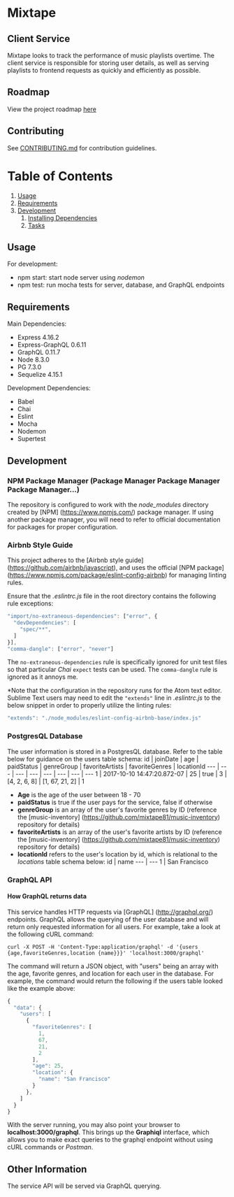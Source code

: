 # Mixtape
## Client Service

Mixtape looks to track the performance of music playlists overtime. The client service is responsible for storing user details, as well as serving playlists to frontend requests as quickly and efficiently as possible.

## Roadmap

View the project roadmap [here](LINK_TO_DOC)

## Contributing

See [CONTRIBUTING.md](CONTRIBUTING.md) for contribution guidelines.

# Table of Contents

1. [Usage](#Usage)
1. [Requirements](#requirements)
1. [Development](#development)
    1. [Installing Dependencies](#installing-dependencies)
    1. [Tasks](#tasks)

## Usage

For development:
- npm start: start node server using *nodemon*
- npm test: run mocha tests for server, database, and GraphQL endpoints

## Requirements
Main Dependencies:
- Express 4.16.2
- Express-GraphQL 0.6.11
- GraphQL 0.11.7
- Node 8.3.0
- PG 7.3.0
- Sequelize 4.15.1

Development Dependencies:
- Babel
- Chai
- Eslint
- Mocha
- Nodemon
- Supertest

## Development
### NPM Package Manager (Package Manager Package Manager Package Manager...)
The repository is configured to work with the *node_modules* directory created by [NPM] (https://www.npmjs.com/) package manager. If using another package manager, you will need to refer to official documentation for packages for proper configuration.

### Airbnb Style Guide
This project adheres to the [Airbnb style guide] (https://github.com/airbnb/javascript), and uses the official [NPM package] (https://www.npmjs.com/package/eslint-config-airbnb) for managing linting rules.

Ensure that the *.eslintrc.js* file in the root directory contains the following rule exceptions:
```javascript
"import/no-extraneous-dependencies": ["error", {
  "devDependencies": [
    "spec/**",
  ]
}],
"comma-dangle": ["error", "never"]
```
The `no-extraneous-dependencies` rule is specifically ignored for unit test files so that particular *Chai* `expect` tests can be used. The `comma-dangle` rule is ignored as it annoys me.

*Note that the configuration in the repository runs for the Atom text editor. Sublime Text users may need to edit the `"extends"` line in *.eslintrc.js* to the below snippet in order to properly utilize the linting rules:
```javascript
"extends": "./node_modules/eslint-config-airbnb-base/index.js"
```

### PostgresQL Database
The user information is stored in a PostgresQL database. Refer to the table below for guidance on the users table schema:
 id | joinDate | age | paidStatus | genreGroup | favoriteArtists | favoriteGenres | locationId
 --- | --- | --- | --- | --- | --- | --- | ---
 1 | 2017-10-10 14:47:20.872-07 | 25 | true | 3 | [4, 2, 6, 8] | [1, 67, 21, 2] | 1
- **Age** is the age of the user between 18 - 70
- **paidStatus** is true if the user pays for the service, false if otherwise
- **genreGroup** is an array of the user's favorite genres by ID (reference the [music-inventory] (https://github.com/mixtape81/music-inventory) repository for details)
- **favoriteArtists** is an array of the user's favorite artists by ID (reference the [music-inventory] (https://github.com/mixtape81/music-inventory) repository for details)
- **locationId** refers to the user's location by id, which is relational to the *locations* table schema below:
id | name
--- | ---
1 | San Francisco

### GraphQL API
#### How GraphQL returns data
This service handles HTTP requests via [GraphQL] (http://graphql.org/) endpoints. GraphQL allows the querying of the user database and will return only requested information for all users. For example, take a look at the following cURL command:
```
curl -X POST -H 'Content-Type:application/graphql' -d '{users {age,favoriteGenres,location {name}}}' 'localhost:3000/graphql'
```
The command will return a JSON object, with "users" being an array with the age, favorite genres, and location for each user in the database. For example, the command would return the following if the users table looked like the example above:
```javascript
{
  "data": {
    "users": [
      {
        "favoriteGenres": [
          1,
          67,
          21,
          2
        ],
        "age": 25,
        "location": {
          "name": "San Francisco"
        }
      },
    ]
  }
}
```
With the server running, you may also point your browser to **localhost:3000/graphql**. This brings up the **Graphiql** interface, which allows you to make exact queries to the graphql endpoint without using cURL commands or *Postman*.

## Other Information
The service API will be served via GraphQL querying.
